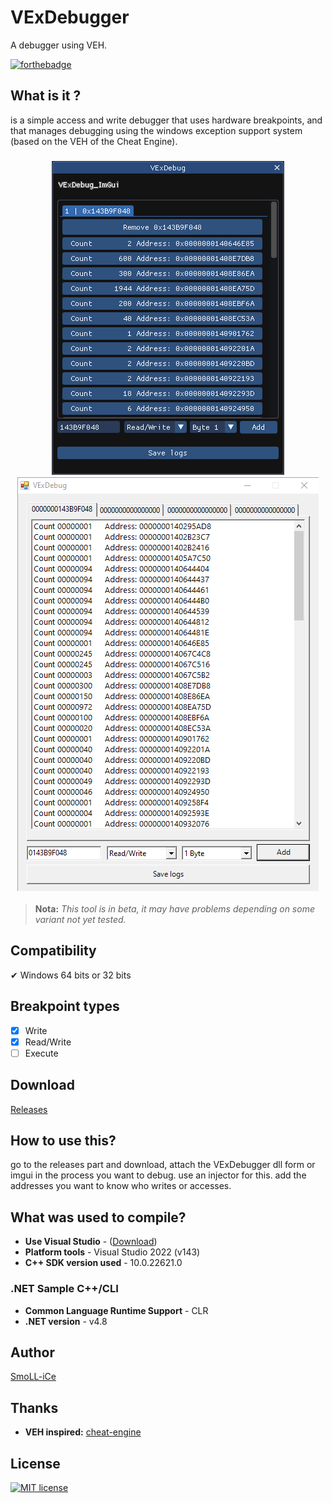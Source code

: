 # VExDebugger

A debugger using VEH.

[![forthebadge](https://forthebadge.com/images/badges/made-with-c-plus-plus.svg)](https://forthebadge.com)

## What is it ?

is a simple access and write debugger that uses hardware breakpoints, and that manages debugging using the windows exception support system (based on the VEH of the Cheat Engine).

<h3 align="center">
  <img src="README/vex_debug_gui.png" alt="screeen" />
  <img src="README/vex_debug_form.png" alt="screeen" />
</h3>

> **Nota:** _This tool is in beta, it may have problems depending on some variant not yet tested._

## Compatibility

✔ Windows 64 bits or 32 bits

## Breakpoint types

- [x] Write
- [x] Read/Write
- [ ] Execute

## Download

[Releases](https://github.com/SmoLL-iCe/VExDebugger/releases)

## How to use this?

go to the releases part and download, attach the VExDebugger dll form or imgui in the process you want to debug.
use an injector for this.
add the addresses you want to know who writes or accesses.

## What was used to compile?

- **Use Visual Studio** - ([Download](https://visualstudio.microsoft.com/pt-br/))
- **Platform tools** - Visual Studio 2022 (v143)
- **C++ SDK version used** - 10.0.22621.0

### .NET Sample C++/CLI

- **Common Language Runtime Support** - CLR
- **.NET version** - v4.8

## Author

[SmoLL-iCe](https://github.com/SmoLL-iCe)

## Thanks

- **VEH inspired:** [cheat-engine](https://github.com/cheat-engine)

## License

[![MIT license](https://img.shields.io/badge/License-MIT-blue.svg)](https://raw.githubusercontent.com/SmoLL-iCe/VExDebugger/master/LICENSE)
